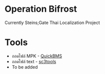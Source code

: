 # Operation Bifrost
Currently Steins;Gate Thai Localization Project

# Tools
- ถอดไฟล์ MPK - [QuickBMS](https://aluigi.altervista.org/quickbms.htm)
- ถอดไฟล์ text - [sc3tools](https://github.com/ModzabazeR/sc3tools-thai-support)
- To be added

